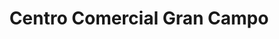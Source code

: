 ---
title: "Centro Comercial Gran Campo"
url: /san-jose/centro-comercial-gran-campo/
shop: Einkaufszentrum
---